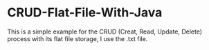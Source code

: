 # CRUD-Flat-File-With-Java

This is a simple example for the CRUD (Creat, Read, Update, Delete) process with its flat file storage, I use the .txt file.
